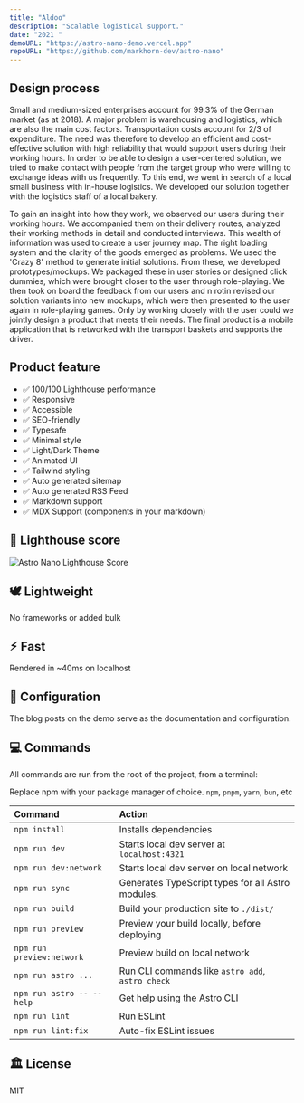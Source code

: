 ```yaml
---
title: "Aldoo"
description: "Scalable logistical support."
date: "2021 "
demoURL: "https://astro-nano-demo.vercel.app"
repoURL: "https://github.com/markhorn-dev/astro-nano"
---
```


## Design process

Small and medium-sized enterprises account for 99.3% of the German market (as at 2018).
A major problem is warehousing and logistics, which are also the main cost factors. Transportation costs account for 2/3 of expenditure. The need was therefore to develop an efficient and cost-effective solution with high reliability that would support users during their working hours. In order to be able to design a user-centered solution, we tried to make contact with people from the target group who were willing to exchange ideas with us frequently. To this end, we went in search of a local small business with in-house logistics. We developed our solution together with the logistics staff of a local bakery.

To gain an insight into how they work, we observed our users during their working hours. We accompanied them on their delivery routes, analyzed their working methods in detail and conducted interviews. This wealth of information was used to create a user journey map. The right loading system and the clarity of the goods emerged as problems. We used the 'Crazy 8' method to generate initial solutions. From these, we developed prototypes/mockups. We packaged these in user stories or designed click dummies, which were brought closer to the user through role-playing. We then took on board the feedback from our users and
n rotin
revised our solution variants into new mockups, which were then presented to the user again in role-playing games. Only by working closely with the user could we jointly design a product that meets their needs.
The final product is a mobile application that is networked with the transport baskets and supports the driver.

## Product feature

- ✅ 100/100 Lighthouse performance
- ✅ Responsive
- ✅ Accessible
- ✅ SEO-friendly
- ✅ Typesafe
- ✅ Minimal style
- ✅ Light/Dark Theme
- ✅ Animated UI
- ✅ Tailwind styling
- ✅ Auto generated sitemap
- ✅ Auto generated RSS Feed
- ✅ Markdown support
- ✅ MDX Support (components in your markdown)

## 💯 Lighthouse score
![Astro Nano Lighthouse Score](/lighthouse.png)

## 🕊️ Lightweight
No frameworks or added bulk

## ⚡︎ Fast
Rendered in ~40ms on localhost

## 📄 Configuration

The blog posts on the demo serve as the documentation and configuration.

## 💻 Commands

All commands are run from the root of the project, from a terminal:

Replace npm with your package manager of choice. `npm`, `pnpm`, `yarn`, `bun`, etc

| Command                   | Action                                           |
| :------------------------ | :----------------------------------------------- |
| `npm install`             | Installs dependencies                            |
| `npm run dev`             | Starts local dev server at `localhost:4321`      |
| `npm run dev:network`     | Starts local dev server on local network         |
| `npm run sync`            | Generates TypeScript types for all Astro modules.|
| `npm run build`           | Build your production site to `./dist/`          |
| `npm run preview`         | Preview your build locally, before deploying     |
| `npm run preview:network` | Preview build on local network                   |
| `npm run astro ...`       | Run CLI commands like `astro add`, `astro check` |
| `npm run astro -- --help` | Get help using the Astro CLI                     |
| `npm run lint`            | Run ESLint                                       |
| `npm run lint:fix`        | Auto-fix ESLint issues                           |

## 🏛️ License

MIT
